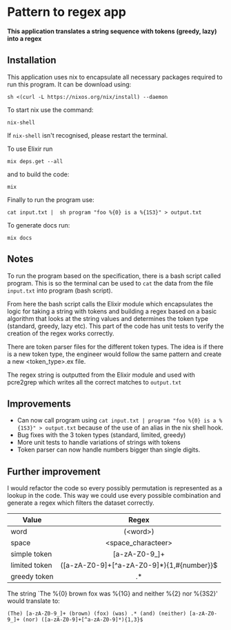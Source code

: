 # Pattern to regex app

**This application translates a string sequence with tokens (greedy, lazy) into a regex**

## Installation

This application uses nix to encapsulate all necessary packages required to run this program. 
It can be download using: 
```
sh <(curl -L https://nixos.org/nix/install) --daemon
```

To start nix use the command: 
```
nix-shell
``` 

If `nix-shell` isn't recognised, please restart the terminal.

To use Elixir run
```
mix deps.get --all
``` 
and to build the code:
```
mix
```
Finally to run the program use:
```
cat input.txt |  sh program "foo %{0} is a %{1S3}" > output.txt
```

To generate docs run:
```
mix docs
```

## Notes

To run the program based on the specification, there is a bash script called program. This is so the terminal can be used to `cat` the data from the file `input.txt` into program (bash script).

From here the bash script calls the Elixir module which encapsulates the logic for taking a string with tokens
and building a regex based on a basic algorithm that looks at the string values and determines the token type
(standard, greedy, lazy etc). This part of the code has unit tests to verify the creation of the regex works
correctly.

There are token parser files for the different token types. The idea is if there is a new token type, the engineer would follow the same
pattern and create a new <token_type>.ex file.

The regex string is outputted from the Elixir module and used with pcre2grep which writes all the correct matches to `output.txt`

## Improvements

- Can now call program using `cat input.txt | program "foo %{0} is a %{1S3}" > output.txt` because of the use of an alias 
in the nix shell hook.
- Bug fixes with the 3 token types (standard, limited, greedy)
- More unit tests to handle variations of strings with tokens
- Token parser can now handle numbers bigger than single digits.

## Further improvement
I would refactor the code so every possibly permutation is represented as a lookup in the code. This way we could use every possible
combination and generate a regex which filters the dataset correctly.

|     Value     |                   Regex                     |
|---------------|:-------------------------------------------:|
| word          |  (\<word>)                                  |
| space         |  <space_characteer>                         |
| simple token  |  [a-zA-Z0-9_]+                              |
| limited token |  ([a-zA-Z0-9]+[^a-zA-Z0-9]*){1,#{number}}$  |  
| greedy token  |  .*                                         |  

The string `The %{0} brown fox was %{1G} and neither %{2} nor %{3S2}' would translate to:
```
(The) [a-zA-Z0-9_]+ (brown) (fox) (was) .* (and) (neither) [a-zA-Z0-9_]+ (nor) ([a-zA-Z0-9]+[^a-zA-Z0-9]*){1,3}$ 
```




